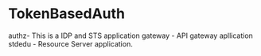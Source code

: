 # TokenBasedAuth

authz- This is a IDP and STS application
gateway - API gateway apllication
stdedu - Resource Server application.
